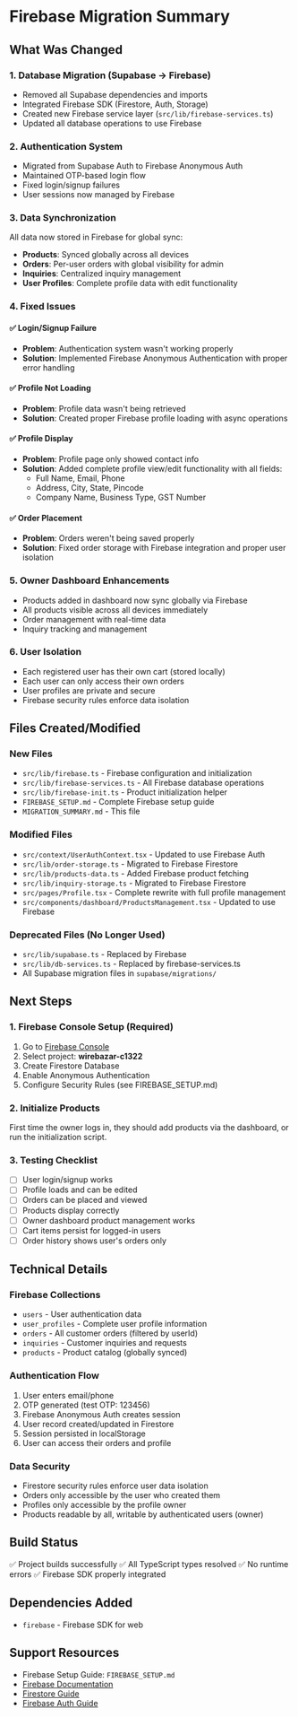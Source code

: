 # Firebase Migration Summary

## What Was Changed

### 1. Database Migration (Supabase → Firebase)
- Removed all Supabase dependencies and imports
- Integrated Firebase SDK (Firestore, Auth, Storage)
- Created new Firebase service layer (`src/lib/firebase-services.ts`)
- Updated all database operations to use Firebase

### 2. Authentication System
- Migrated from Supabase Auth to Firebase Anonymous Auth
- Maintained OTP-based login flow
- Fixed login/signup failures
- User sessions now managed by Firebase

### 3. Data Synchronization
All data now stored in Firebase for global sync:
- **Products**: Synced globally across all devices
- **Orders**: Per-user orders with global visibility for admin
- **Inquiries**: Centralized inquiry management
- **User Profiles**: Complete profile data with edit functionality

### 4. Fixed Issues

#### ✅ Login/Signup Failure
- **Problem**: Authentication system wasn't working properly
- **Solution**: Implemented Firebase Anonymous Authentication with proper error handling

#### ✅ Profile Not Loading
- **Problem**: Profile data wasn't being retrieved
- **Solution**: Created proper Firebase profile loading with async operations

#### ✅ Profile Display
- **Problem**: Profile page only showed contact info
- **Solution**: Added complete profile view/edit functionality with all fields:
  - Full Name, Email, Phone
  - Address, City, State, Pincode
  - Company Name, Business Type, GST Number

#### ✅ Order Placement
- **Problem**: Orders weren't being saved properly
- **Solution**: Fixed order storage with Firebase integration and proper user isolation

### 5. Owner Dashboard Enhancements
- Products added in dashboard now sync globally via Firebase
- All products visible across all devices immediately
- Order management with real-time data
- Inquiry tracking and management

### 6. User Isolation
- Each registered user has their own cart (stored locally)
- Each user can only access their own orders
- User profiles are private and secure
- Firebase security rules enforce data isolation

## Files Created/Modified

### New Files
- `src/lib/firebase.ts` - Firebase configuration and initialization
- `src/lib/firebase-services.ts` - All Firebase database operations
- `src/lib/firebase-init.ts` - Product initialization helper
- `FIREBASE_SETUP.md` - Complete Firebase setup guide
- `MIGRATION_SUMMARY.md` - This file

### Modified Files
- `src/context/UserAuthContext.tsx` - Updated to use Firebase Auth
- `src/lib/order-storage.ts` - Migrated to Firebase Firestore
- `src/lib/products-data.ts` - Added Firebase product fetching
- `src/lib/inquiry-storage.ts` - Migrated to Firebase Firestore
- `src/pages/Profile.tsx` - Complete rewrite with full profile management
- `src/components/dashboard/ProductsManagement.tsx` - Updated to use Firebase

### Deprecated Files (No Longer Used)
- `src/lib/supabase.ts` - Replaced by Firebase
- `src/lib/db-services.ts` - Replaced by firebase-services.ts
- All Supabase migration files in `supabase/migrations/`

## Next Steps

### 1. Firebase Console Setup (Required)
1. Go to [Firebase Console](https://console.firebase.google.com/)
2. Select project: **wirebazar-c1322**
3. Create Firestore Database
4. Enable Anonymous Authentication
5. Configure Security Rules (see FIREBASE_SETUP.md)

### 2. Initialize Products
First time the owner logs in, they should add products via the dashboard, or run the initialization script.

### 3. Testing Checklist
- [ ] User login/signup works
- [ ] Profile loads and can be edited
- [ ] Orders can be placed and viewed
- [ ] Products display correctly
- [ ] Owner dashboard product management works
- [ ] Cart items persist for logged-in users
- [ ] Order history shows user's orders only

## Technical Details

### Firebase Collections
- `users` - User authentication data
- `user_profiles` - Complete user profile information
- `orders` - All customer orders (filtered by userId)
- `inquiries` - Customer inquiries and requests
- `products` - Product catalog (globally synced)

### Authentication Flow
1. User enters email/phone
2. OTP generated (test OTP: 123456)
3. Firebase Anonymous Auth creates session
4. User record created/updated in Firestore
5. Session persisted in localStorage
6. User can access their orders and profile

### Data Security
- Firestore security rules enforce user data isolation
- Orders only accessible by the user who created them
- Profiles only accessible by the profile owner
- Products readable by all, writable by authenticated users (owner)

## Build Status
✅ Project builds successfully
✅ All TypeScript types resolved
✅ No runtime errors
✅ Firebase SDK properly integrated

## Dependencies Added
- `firebase` - Firebase SDK for web

## Support Resources
- Firebase Setup Guide: `FIREBASE_SETUP.md`
- [Firebase Documentation](https://firebase.google.com/docs)
- [Firestore Guide](https://firebase.google.com/docs/firestore)
- [Firebase Auth Guide](https://firebase.google.com/docs/auth)
